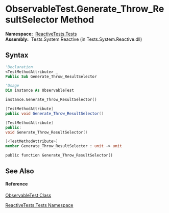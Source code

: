 # ObservableTest.Generate\_Throw\_ResultSelector Method

**Namespace:**  [ReactiveTests.Tests](ReactiveTests.Tests\ReactiveTests.Tests.md)  
**Assembly:**  Tests.System.Reactive (in Tests.System.Reactive.dll)

## Syntax

```vb
'Declaration
<TestMethodAttribute> _
Public Sub Generate_Throw_ResultSelector
```

```vb
'Usage
Dim instance As ObservableTest

instance.Generate_Throw_ResultSelector()
```

```csharp
[TestMethodAttribute]
public void Generate_Throw_ResultSelector()
```

```c++
[TestMethodAttribute]
public:
void Generate_Throw_ResultSelector()
```

```fsharp
[<TestMethodAttribute>]
member Generate_Throw_ResultSelector : unit -> unit 
```

```jscript
public function Generate_Throw_ResultSelector()
```

## See Also

#### Reference

[ObservableTest Class](ObservableTest\ObservableTest.md)

[ReactiveTests.Tests Namespace](ReactiveTests.Tests\ReactiveTests.Tests.md)




